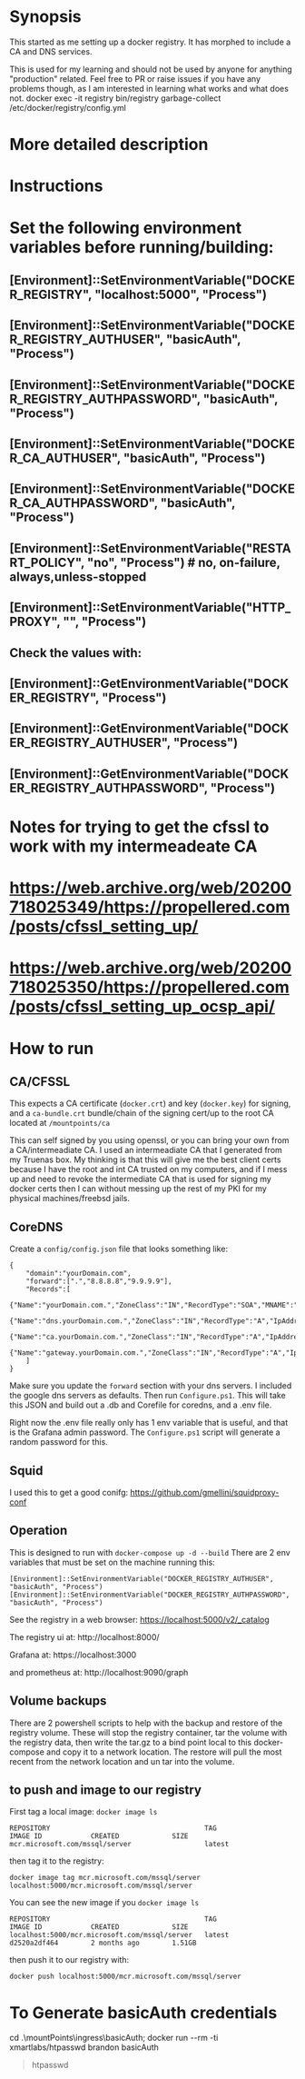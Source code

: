 # Synopsis
This started as me setting up a docker registry. It has morphed to include a CA and DNS services. 

This is used for my learning and should not be used by anyone for anything "production" related. Feel free to PR or raise issues if you have any problems though, as I am interested in learning what works and what does not.
docker exec -it registry bin/registry garbage-collect /etc/docker/registry/config.yml
# More detailed description
# Instructions
#
# Set the following environment variables before running/building:
## [Environment]::SetEnvironmentVariable("DOCKER_REGISTRY", "localhost:5000", "Process")
## [Environment]::SetEnvironmentVariable("DOCKER_REGISTRY_AUTHUSER", "basicAuth", "Process")
## [Environment]::SetEnvironmentVariable("DOCKER_REGISTRY_AUTHPASSWORD", "basicAuth", "Process")
## [Environment]::SetEnvironmentVariable("DOCKER_CA_AUTHUSER", "basicAuth", "Process")
## [Environment]::SetEnvironmentVariable("DOCKER_CA_AUTHPASSWORD", "basicAuth", "Process")
## [Environment]::SetEnvironmentVariable("RESTART_POLICY", "no", "Process") # no, on-failure, always,unless-stopped
## [Environment]::SetEnvironmentVariable("HTTP_PROXY", "", "Process")
##
## Check the values with:
## [Environment]::GetEnvironmentVariable("DOCKER_REGISTRY", "Process")
## [Environment]::GetEnvironmentVariable("DOCKER_REGISTRY_AUTHUSER", "Process")
## [Environment]::GetEnvironmentVariable("DOCKER_REGISTRY_AUTHPASSWORD", "Process")
#
# Notes for trying to get the cfssl to work with my intermeadeate CA
# https://web.archive.org/web/20200718025349/https://propellered.com/posts/cfssl_setting_up/
# https://web.archive.org/web/20200718025350/https://propellered.com/posts/cfssl_setting_up_ocsp_api/
# How to run
## CA/CFSSL
This expects a CA certificate (`docker.crt`) and key (`docker.key`) for signing, and a `ca-bundle.crt` bundle/chain of the signing cert/up to the root CA located at `/mountpoints/ca`

This can self signed by you using openssl, or you can bring your own from a CA/intermeadiate CA. I used an intermeadiate CA that I generated from my Truenas box. My thinking is that this will give me the best client certs because I have the root and int CA trusted on my computers, and if I mess up and need to revoke the intermediate CA that is used for signing my docker certs then I can without messing up the rest of my PKI for my physical machines/freebsd jails.

## CoreDNS
Create a `config/config.json` file that looks something like:
```
{
    "domain":"yourDomain.com",
    "forward":[".","8.8.8.8","9.9.9.9"],
    "Records":[
        {"Name":"yourDomain.com.","ZoneClass":"IN","RecordType":"SOA","MNAME":"dns.yourDomain.com.","RNAME":"theadminemail.yourDomain.com","SERIAL":"2015082541","REFRESH":"7200","RETRY":"3600","EXPIRE":"1209600","TTL":"3600"},
        {"Name":"dns.yourDomain.com.","ZoneClass":"IN","RecordType":"A","IpAddress":"10.0.0.2"},
        {"Name":"ca.yourDomain.com.","ZoneClass":"IN","RecordType":"A","IpAddress":"10.0.0.2"},
        {"Name":"gateway.yourDomain.com.","ZoneClass":"IN","RecordType":"A","IpAddress":"10.0.0.1"},
    ]
}
```
Make sure you update the `forward` section with your dns servers. I included the google dns servers as defaults. Then run `Configure.ps1`. This will take this JSON and build out a .db and Corefile for coredns, and a .env file. 

Right now the .env file really only has 1 env variable that is useful, and that is the Grafana admin password. The `Configure.ps1` script will generate a random password for this. 

## Squid
I used this to get a good conifg: https://github.com/gmellini/squidproxy-conf

## Operation
This is designed to run with `docker-compose up -d --build` There are 2 env variables that must be set on the machine running this:
```
[Environment]::SetEnvironmentVariable("DOCKER_REGISTRY_AUTHUSER", "basicAuth", "Process")
[Environment]::SetEnvironmentVariable("DOCKER_REGISTRY_AUTHPASSWORD", "basicAuth", "Process")
```

See the registry in a web browser: <https://localhost:5000/v2/_catalog>

The registry ui at: http://localhost:8000/

Grafana at: https://localhost:3000

and prometheus at: http://localhost:9090/graph

## Volume backups
There are 2 powershell scripts to help with the backup and restore of the registry volume. These will stop the registry container, tar the volume with the registry data, then write the tar.gz to a bind point local to this docker-compose and copy it to a network location. The restore will pull the most recent from the network location and un tar into the volume.  


## to push and image to our registry
First tag a local image:
`docker image ls`

```
REPOSITORY                                      TAG                 IMAGE ID            CREATED             SIZE
mcr.microsoft.com/mssql/server                  latest              
```

then tag it to the registry:

`docker image tag mcr.microsoft.com/mssql/server  localhost:5000/mcr.microsoft.com/mssql/server`

You can see the new image if you `docker image ls` 

```
REPOSITORY                                      TAG                 IMAGE ID            CREATED             SIZE
localhost:5000/mcr.microsoft.com/mssql/server   latest              d2520a2df464        2 months ago        1.51GB
```
then push it to our registry with: 

`docker push localhost:5000/mcr.microsoft.com/mssql/server`

# To Generate basicAuth credentials
cd .\mountPoints\ingress\basicAuth\; docker run --rm -ti xmartlabs/htpasswd brandon basicAuth 
> htpasswd